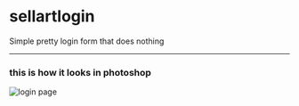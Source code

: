 # sellartlogin
Simple pretty login form that does nothing
***
### this is how it looks in photoshop
![login page](https://user-images.githubusercontent.com/10191373/41420979-54efa602-7013-11e8-8a2e-b209ca47c2a3.jpg)
